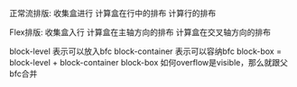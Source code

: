
正常流排版:
收集盒进行
计算盒在行中的排布
计算行的排布

Flex排版:
收集盒入行
计算盒在主轴方向的排布
计算盒在交叉轴方向的排布

block-level 表示可以放入bfc block-container 表示可以容纳bfc block-box = block-level + block-container block-box 如何overflow是visible，那么就跟父bfc合并